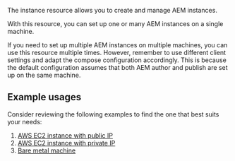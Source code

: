 The instance resource allows you to create and manage AEM instances.

With this resource, you can set up one or many AEM instances on a single machine. 

If you need to set up multiple AEM instances on multiple machines, you can use this resource multiple times. However, remember to use different client settings and adapt the compose configuration accordingly. This is because the default configuration assumes that both AEM author and publish are set up on the same machine.

## Example usages

Consider reviewing the following examples to find the one that best suits your needs:

1. [AWS EC2 instance with public IP](https://github.com/wttech/pulumi-aem/tree/main/examples/go_aws_ssh)
2. [AWS EC2 instance with private IP](https://github.com/wttech/pulumi-aem/tree/main/examples/go_aws_ssm)
3. [Bare metal machine](https://github.com/wttech/pulumi-aem/tree/main/examples/go_bare_metal)
